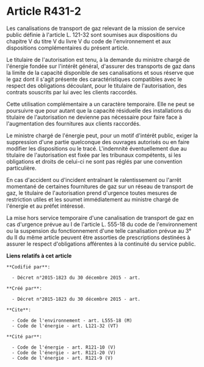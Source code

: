 # Article R431-2

Les canalisations de transport de gaz relevant de la mission de service public définie à l'article L. 121-32 sont soumises
aux dispositions du chapitre V du titre V du livre V du code de l'environnement et aux dispositions complémentaires du
présent article. 

Le titulaire de l'autorisation est tenu, à la demande du ministre chargé de l'énergie fondée sur l'intérêt général, d'assurer
des transports de gaz dans la limite de la capacité disponible de ses canalisations et sous réserve que le gaz dont il s'agit
présente des caractéristiques compatibles avec le respect des obligations découlant, pour le titulaire de l'autorisation, des
contrats souscrits par lui avec les clients raccordés. 

Cette utilisation complémentaire a un caractère temporaire. Elle ne peut se poursuivre que pour autant que la capacité
résiduelle des installations du titulaire de l'autorisation ne devienne pas nécessaire pour faire face à l'augmentation des
fournitures aux clients raccordés. 

Le ministre chargé de l'énergie peut, pour un motif d'intérêt public, exiger la suppression d'une partie quelconque des
ouvrages autorisés ou en faire modifier les dispositions ou le tracé. L'indemnité éventuellement due au titulaire de
l'autorisation est fixée par les tribunaux compétents, si les obligations et droits de celui-ci ne sont pas réglés par une
convention particulière. 

En cas d'accident ou d'incident entraînant le ralentissement ou l'arrêt momentané de certaines fournitures de gaz sur un
réseau de transport de gaz, le titulaire de l'autorisation prend d'urgence toutes mesures de restriction utiles et les soumet
immédiatement au ministre chargé de l'énergie et au préfet intéressé. 

La mise hors service temporaire d'une canalisation de transport de gaz en cas d'urgence prévue au I de l'article L. 555-18 du
code de l'environnement ou la suspension du fonctionnement d'une telle canalisation prévue au 3° du II du même article
peuvent être assorties de prescriptions destinées à assurer le respect d'obligations afférentes à la continuité du service
public.

**Liens relatifs à cet article**

	**Codifié par**:

	  - Décret n°2015-1823 du 30 décembre 2015 - art.

	**Créé par**:

	  - Décret n°2015-1823 du 30 décembre 2015 - art.

	**Cite**:

	  - Code de l'environnement - art. L555-18 (M)
	  - Code de l'énergie - art. L121-32 (VT)

	**Cité par**:

	  - Code de l'énergie - art. R121-10 (V)
	  - Code de l'énergie - art. R121-20 (V)
	  - Code de l'énergie - art. R121-9 (V)
